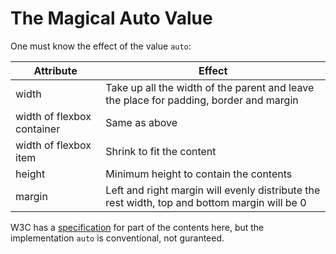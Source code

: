 # The Magical Auto Value
One must know the effect of the value `auto`:

|Attribute|Effect|
|------|------|
|width|Take up all the width of the parent and leave the place for padding, border and margin|
|width of flexbox container|Same as above|
|width of flexbox item|Shrink to fit the content|
|height|Minimum height to contain the contents|
|margin|Left and right margin will evenly distribute the rest width, top and bottom margin will be 0|

W3C has a [specification](https://www.w3.org/TR/css-box-3/) for part of the contents here, but the implementation `auto` is conventional, not guranteed.
